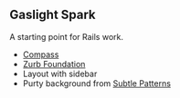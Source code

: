 ## Gaslight Spark

A starting point for Rails work.

* [Compass](http://compass-style.org)
* [Zurb Foundation](http://foundation.zurb.com)
* Layout with sidebar
* Purty background from [Subtle Patterns](http://subtlepatterns.com/)

